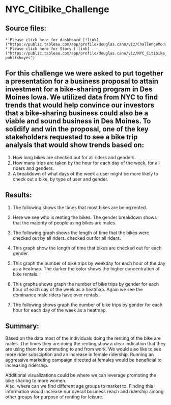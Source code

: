 # NYC_Citibike_Challenge

## Source files: 
	* Please click here for dashboard [!link]("https://public.tableau.com/app/profile/douglas.cano/viz/ChallengeModule_14/CheckoutTimesbyGender")
	* Please click here for Story [!link] ("https://public.tableau.com/app/profile/douglas.cano/viz/NYC_Citibike_ChallengeMod14/Story1?publish=yes")

## For this challenge we were asked to put together a presentation for a business proposal to attain investment for a bike-sharing program in Des Moines Iowa. We utilized data from NYC to find trends that would help convince our investors that a bike-sharing business could also be a viable and sound business in Des Moines. To solidify and win the proposal, one of the key stakeholders requested to see a bike trip analysis that would show trends based on:
1)	How long bikes are checked out for all riders and genders. 
2)	How many trips are taken by the hour for each day of the week, for all riders and genders. 
3)	A breakdown of what days of the week a user might be more likely to check out a bike, by type of user and gender.

## Results:

1) The following shows the times that most bikes are being rented. 

2) Here we see who is renting the bikes. The gender breakdown shows that the majority of people using bikes are males.

3) The following graph shows the length of time that the bikes were checked out by all riders. checked out for all riders.

4) This graph show the length of time that bikes are checked out for each gender.

5) This graph the number of bike trips by weekday for each hour of the day as a heatmap. The darker the color shows the higher concentration of bike rentals. 

6) This graphs shows graph the number of bike trips by gender for each hour of each day of the week as a heatmap. Again we see the dominance male riders have over rentals. 

7) The following shows graph the number of bike trips by gender for each hour for each day of the week as a heatmap.



## Summary:
Based on the data most of the individuals doing the renting of the bike are males. The times they are doing the renting show a clear indication that they are using them for commuting to and from work. We would also like to see more rider subsciption and an increase in female ridership. 
Running an aggressive marketing campaign directed at females would be beneficial to increasing ridership.

Additional visualizations could be where we can leverage promoting the bike sharing to more women.  
Also, where can we find different age groups to market to. Finding this information would increase our overall business reach and ridership among other groups for purpose of renting for leisure.  

